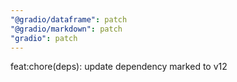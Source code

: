 ```yaml
---
"@gradio/dataframe": patch
"@gradio/markdown": patch
"gradio": patch
---
```


feat:chore(deps): update dependency marked to v12
